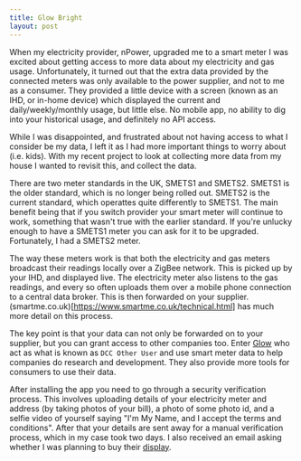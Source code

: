 ```yaml
---
title: Glow Bright
layout: post
---
```

When my electricity provider, nPower, upgraded me to a smart meter I was excited about getting access to more
data about my electricity and gas usage. Unfortunately, it turned out that the extra data provided by the
connected meters was only available to the power supplier, and not to me as a consumer. They provided a little
device with a screen (known as an IHD, or in-home device) which displayed the current and daily/weekly/monthly
usage, but little else. No mobile app, no ability to dig into your historical usage, and definitely no API access.

While I was disappointed, and frustrated about not having access to what I consider be my data, I left it as I
had more important things to worry about (i.e. kids). With my recent project to look at collecting more data from
my house I wanted to revisit this, and collect the data.

There are two meter standards in the UK, SMETS1 and SMETS2. SMETS1 is the older standard, which is no longer being
rolled out. SMETS2 is the current standard, which operattes quite differently to SMETS1. The main benefit being that
if you switch provider your smart meter will continue to work, something that wasn't true with the earlier standard.
If you're unlucky enough to have a SMETS1 meter you can ask for it to be upgraded. Fortunately, I had a SMETS2 meter.

The way these meters work is that both the electricity and gas meters broadcast their readings locally over a ZigBee
network. This is picked up by your IHD, and displayed live. The electricity meter also listens to the gas readings,
and every so often uploads them over a mobile phone connection to a central data broker. This is then forwarded on
your supplier. (smartme.co.uk)[https://www.smartme.co.uk/technical.html] has much more detail on this process.

The key point is that your data can not only be forwarded on to your supplier, but you can grant access to other
companies too. Enter [Glow](https://shop.glowmarkt.com/) who act as what is known as `DCC Other User` and use
smart meter data to help companies do research and development. They also provide more tools for consumers to use
their data.

After installing the app you need to go through a security verification process. This involves uploading
details of your electricity meter and address (by taking photos of your bill), a photo of some photo id, and a
selfie video of yourself saying "I'm My Name, and I accept the terms and conditions". After that your details
are sent away for a manual verification process, which in my case took two days. I also received an email
asking whether I was planning to buy their
[display](https://shop.glowmarkt.com/products/display-and-cad-combined-for-smart-meter-customers).
